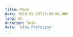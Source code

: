 ```yaml
---
title: Mess
date: 2023-09-28T17:09:00.000
lang: en
duration: 5min
meta: 'View Prototype'
---
```




<Mess />

